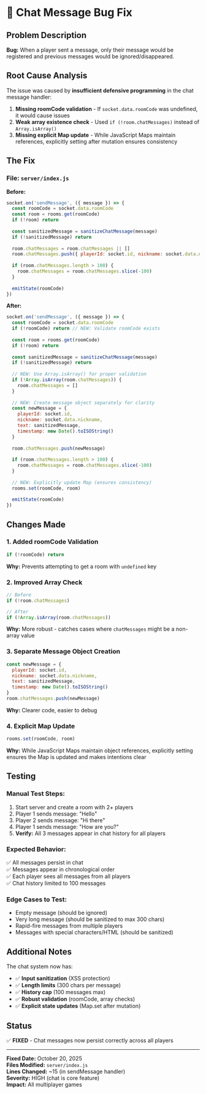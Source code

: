 # 🐛 Chat Message Bug Fix

## Problem Description
**Bug:** When a player sent a message, only their message would be registered and previous messages would be ignored/disappeared.

## Root Cause Analysis

The issue was caused by **insufficient defensive programming** in the chat message handler:

1. **Missing roomCode validation** - If `socket.data.roomCode` was undefined, it would cause issues
2. **Weak array existence check** - Used `if (!room.chatMessages)` instead of `Array.isArray()`
3. **Missing explicit Map update** - While JavaScript Maps maintain references, explicitly setting after mutation ensures consistency

## The Fix

### File: `server/index.js`

**Before:**
```javascript
socket.on('sendMessage', ({ message }) => {
  const roomCode = socket.data.roomCode
  const room = rooms.get(roomCode)
  if (!room) return
  
  const sanitizedMessage = sanitizeChatMessage(message)
  if (!sanitizedMessage) return
  
  room.chatMessages = room.chatMessages || []
  room.chatMessages.push({ playerId: socket.id, nickname: socket.data.nickname, text: sanitizedMessage, timestamp: new Date().toISOString() })
  
  if (room.chatMessages.length > 100) {
    room.chatMessages = room.chatMessages.slice(-100)
  }
  
  emitState(roomCode)
})
```

**After:**
```javascript
socket.on('sendMessage', ({ message }) => {
  const roomCode = socket.data.roomCode
  if (!roomCode) return // NEW: Validate roomCode exists
  
  const room = rooms.get(roomCode)
  if (!room) return
  
  const sanitizedMessage = sanitizeChatMessage(message)
  if (!sanitizedMessage) return
  
  // NEW: Use Array.isArray() for proper validation
  if (!Array.isArray(room.chatMessages)) {
    room.chatMessages = []
  }
  
  // NEW: Create message object separately for clarity
  const newMessage = { 
    playerId: socket.id, 
    nickname: socket.data.nickname, 
    text: sanitizedMessage, 
    timestamp: new Date().toISOString() 
  }
  
  room.chatMessages.push(newMessage)
  
  if (room.chatMessages.length > 100) {
    room.chatMessages = room.chatMessages.slice(-100)
  }
  
  // NEW: Explicitly update Map (ensures consistency)
  rooms.set(roomCode, room)
  
  emitState(roomCode)
})
```

## Changes Made

### 1. Added roomCode Validation
```javascript
if (!roomCode) return
```
**Why:** Prevents attempting to get a room with `undefined` key

### 2. Improved Array Check
```javascript
// Before
if (!room.chatMessages)

// After  
if (!Array.isArray(room.chatMessages))
```
**Why:** More robust - catches cases where `chatMessages` might be a non-array value

### 3. Separate Message Object Creation
```javascript
const newMessage = { 
  playerId: socket.id, 
  nickname: socket.data.nickname, 
  text: sanitizedMessage, 
  timestamp: new Date().toISOString() 
}
room.chatMessages.push(newMessage)
```
**Why:** Clearer code, easier to debug

### 4. Explicit Map Update
```javascript
rooms.set(roomCode, room)
```
**Why:** While JavaScript Maps maintain object references, explicitly setting ensures the Map is updated and makes intentions clear

## Testing

### Manual Test Steps:
1. Start server and create a room with 2+ players
2. Player 1 sends message: "Hello"
3. Player 2 sends message: "Hi there"
4. Player 1 sends message: "How are you?"
5. **Verify:** All 3 messages appear in chat history for all players

### Expected Behavior:
✅ All messages persist in chat  
✅ Messages appear in chronological order  
✅ Each player sees all messages from all players  
✅ Chat history limited to 100 messages  

### Edge Cases to Test:
- Empty message (should be ignored)
- Very long message (should be sanitized to max 300 chars)
- Rapid-fire messages from multiple players
- Messages with special characters/HTML (should be sanitized)

## Additional Notes

The chat system now has:
- ✅ **Input sanitization** (XSS protection)
- ✅ **Length limits** (300 chars per message)
- ✅ **History cap** (100 messages max)
- ✅ **Robust validation** (roomCode, array checks)
- ✅ **Explicit state updates** (Map.set after mutation)

## Status
✅ **FIXED** - Chat messages now persist correctly across all players

---

**Fixed Date:** October 20, 2025  
**Files Modified:** `server/index.js`  
**Lines Changed:** ~15 (in sendMessage handler)  
**Severity:** HIGH (chat is core feature)  
**Impact:** All multiplayer games
